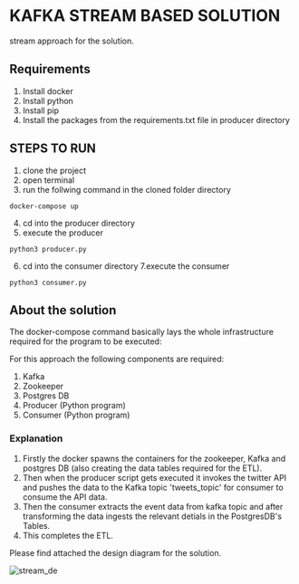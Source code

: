 # KAFKA STREAM BASED SOLUTION
stream approach for the solution.
## Requirements 
1. Install docker
2. Install python
3. Install pip
3. Install the packages from the requirements.txt file in producer directory
## STEPS TO RUN
1. clone the project
2. open terminal
3. run the follwing command in the cloned folder directory
```
docker-compose up
```
4. cd into the producer directory
5. execute the producer
```
python3 producer.py
```
6. cd into the consumer directory
7.execute the consumer
```
python3 consumer.py
```
## About the solution
The docker-compose command basically lays the whole infrastructure required for the program to be executed:

For this approach the following components are required:

1. Kafka
2. Zookeeper
3. Postgres DB
4. Producer (Python program)
5. Consumer (Python program)

### Explanation
1. Firstly the docker spawns the containers for the zookeeper, Kafka and postgres DB (also creating the data tables required for the ETL). 
2. Then when the producer script gets executed it invokes the twitter API and pushes the data to the Kafka topic 'tweets_topic' for consumer to consume the API data. 
3. Then the consumer extracts the event data from kafka topic and after transforming the data ingests the relevant detials in the PostgresDB's Tables. 
4. This completes the ETL.

Please find attached the design diagram for the solution.

![stream_de](https://user-images.githubusercontent.com/15999137/180238986-802bd022-2c64-4f74-b7fc-50e22b86c0e7.jpeg)
